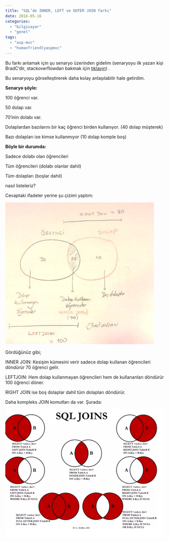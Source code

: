 ```yaml
---
title: "SQL’de INNER, LEFT ve OUTER JOIN farkı"
date: 2016-05-16
categories: 
  - "bilgisayar"
  - "genel"
tags: 
  - "asp-mvc"
  - "humanfriendlyaspmvc"
---
```


Bu farkı anlamak için şu senaryo üzerinden gidelim (senaryoyu ilk yazan kişi BradC’dir, stackoverflowdan bakmak için [tıklayın](http://stackoverflow.com/a/448080/607230)) .

Bu senaryoyu görselleştirerek daha kolay anlaşılabilir hale getirdim.

**Senaryo şöyle:**

100 öğrenci var.

50 dolap var.

70′inin dolabı var.

Dolaplardan bazılarını bir kaç öğrenci birden kullanıyor. (40 dolap müşterek)

Bazı dolapları ise kimse kullanmıyor (10 dolap komple boş)

**Böyle bir durumda:**

Sadece dolabı olan öğrencileri

Tüm öğrencileri (dolabı olanlar dahil)

Tüm dolapları (boşlar dahil)

nasıl listeleriz?

Cevaptaki ifadeler yerine şu çizimi yaptım:

![image](/images/tumblr_inline_o79hgaQdQ81r4exmc_540.jpg)

Gördüğünüz gibi;

INNER JOIN: Kesişim kümesini verir sadece dolap kullanan öğrencileri döndürür 70 öğrenci gelir.

LEFTJOIN: Hem dolap kullanmayan öğrencileri hem de kullananları döndürür 100 öğrenci döner.

RIGHT JOIN ise boş dolaplar dahil tüm dolapları döndürür.

Daha kompleks JOIN komutları da var. Şurada:

![image](/images/tumblr_inline_o79hikKKzk1r4exmc_540.png)
